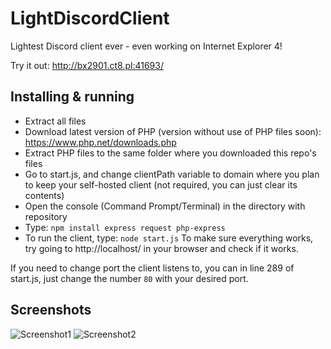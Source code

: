 # LightDiscordClient
Lightest Discord client ever - even working on Internet Explorer 4!

Try it out: http://bx2901.ct8.pl:41693/

## Installing & running

- Extract all files
- Download latest version of PHP (version without use of PHP files soon): https://www.php.net/downloads.php
- Extract PHP files to the same folder where you downloaded this repo's files
- Go to start.js, and change clientPath variable to domain where you plan to keep your self-hosted client (not required, you can just clear its contents)
- Open the console (Command Prompt/Terminal) in the directory with repository
- Type: `npm install express request php-express`
- To run the client, type: `node start.js`
To make sure everything works, try going to http://localhost/ in your browser and check if it works.

If you need to change port the client listens to, you can in line 289 of start.js, just change the number `80` with your desired port.

## Screenshots

![Screenshot1](https://pbs.twimg.com/media/EE7ViaqXYAAZOMS?format=png&name=900x900)
![Screenshot2](https://pbs.twimg.com/media/EE_0hKBWkAALgJ8?format=png&name=900x900)
